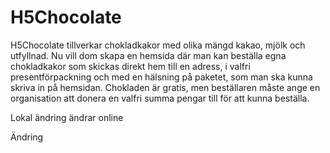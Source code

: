 # H5Chocolate

H5Chocolate tillverkar chokladkakor med olika mängd kakao, mjölk och utfyllnad.
Nu vill dom skapa en hemsida där man kan beställa egna chokladkakor som skickas direkt hem till en adress, i valfri presentförpackning och med en hälsning på paketet, som man ska kunna skriva in på hemsidan. Chokladen är gratis, men beställaren måste ange en organisation att donera en valfri summa pengar till för att kunna beställa. 

Lokal ändring ändrar online

Ändring
